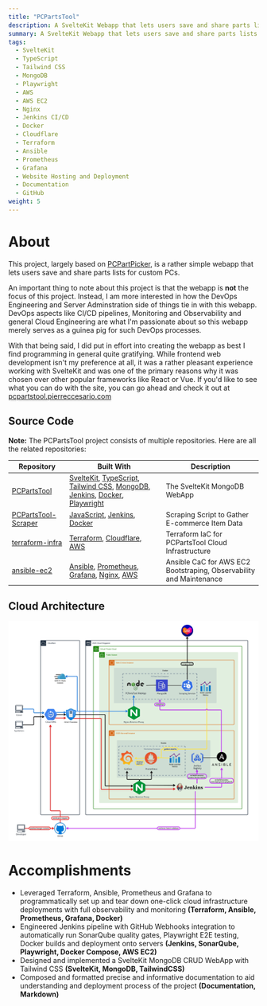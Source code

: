 ```yaml
---
title: "PCPartsTool"
description: A SvelteKit Webapp that lets users save and share parts lists for custom PCs | Deployed on AWS with CI/CD
summary: A SvelteKit Webapp that lets users save and share parts lists for custom PCs | Deployed on AWS with CI/CD
tags:
  - SvelteKit
  - TypeScript
  - Tailwind CSS
  - MongoDB
  - Playwright
  - AWS
  - AWS EC2
  - Nginx
  - Jenkins CI/CD
  - Docker
  - Cloudflare
  - Terraform
  - Ansible
  - Prometheus
  - Grafana
  - Website Hosting and Deployment
  - Documentation
  - GitHub
weight: 5
---
```


# About

This project, largely based on [PCPartPicker](https://pcpartpicker.com), is a rather simple webapp that lets users save and share parts lists for custom PCs.

An important thing to note about this project is that the webapp is **not** the focus of this project. Instead, I am more interested in how the DevOps Engineering and Server Adminstration side of things tie in with this webapp. DevOps aspects like CI/CD pipelines, Monitoring and Observability and general Cloud Engineering are what I'm passionate about so this webapp merely serves as a guinea pig for such DevOps processes.

With that being said, I did put in effort into creating the webapp as best I find programming in general quite gratifying. While frontend web development isn't my preference at all, it was a rather pleasant experience working with SvelteKit and was one of the primary reasons why it was chosen over other popular frameworks like React or Vue. If you'd like to see what you can do with the site, you can go ahead and check it out at [pcpartstool.pierreccesario.com](https://pcpartstool.pierreccesario.com)

## Source Code

**Note:** The PCPartsTool project consists of multiple repositories. Here are all the related repositories:

| Repository                                                             | Built With                                                                                                                                                                                                                                                               | Description                                                         |
| ---------------------------------------------------------------------- | ------------------------------------------------------------------------------------------------------------------------------------------------------------------------------------------------------------------------------------------------------------------------ | ------------------------------------------------------------------- |
| [PCPartsTool](https://github.com/PScoriae/PCPartsTool)                 | [SvelteKit](https://kit.svelte.com), [TypeScript](https://www.typescriptlang.org/), [Tailwind CSS](https://tailwindcss.com), [MongoDB](https://mongodb.com), [Jenkins](https://www.jenkins.io/), [Docker](https://www.docker.com/), [Playwright](https://playwright.dev) | The SvelteKit MongoDB WebApp                                        |
| [PCPartsTool-Scraper](https://github.com/PScoriae/PCPartsTool-Scraper) | [JavaScript](https://www.javascript.com/), [Jenkins](https://www.jenkins.io/), [Docker](https://www.docker.com/)                                                                                                                                                         | Scraping Script to Gather E-commerce Item Data                      |
| [terraform-infra](https://github.com/PScoriae/terraform-infra)         | [Terraform](https://terraform.com), [Cloudflare](https://cloudflare.com), [AWS](https://aws.amazon.com)                                                                                                                                                                  | Terraform IaC for PCPartsTool Cloud Infrastructure                  |
| [ansible-ec2](https://github.com/PScoriae/ansible-ec2)                 | [Ansible](https://ansible.com), [Prometheus](https://prometheus.io), [Grafana](https://grafana.com), [Nginx](https://nginx.com), [AWS](https://aws.amazon.com)                                                                                                           | Ansible CaC for AWS EC2 Bootstraping, Observability and Maintenance |

## Cloud Architecture

![cloud-architecture](https://github.com/PScoriae/PCPartsTool/blob/main/docs/cloud-arch.webp?raw=true)

# Accomplishments

- Leveraged Terraform, Ansible, Prometheus and Grafana to programmatically set up and tear down one-click cloud infrastructure deployments with full observability and monitoring **(Terraform, Ansible, Prometheus, Grafana, Docker)**
- Engineered Jenkins pipeline with GitHub Webhooks integration to automatically run SonarQube quality gates, Playwright E2E testing, Docker builds and deployment onto servers **(Jenkins, SonarQube, Playwright, Docker Compose, AWS EC2)**
- Designed and implemented a SvelteKit MongoDB CRUD WebApp with Tailwind CSS **(SvelteKit, MongoDB, TailwindCSS)**
- Composed and formatted precise and informative documentation to aid understanding and deployment process of the project **(Documentation, Markdown)**
